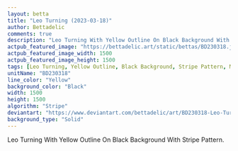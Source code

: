 ```yaml
---
layout: betta
title: "Leo Turning (2023-03-18)"
author: Bettadelic
comments: true
description: "Leo Turning With Yellow Outline On Black Background With Stripe Pattern."
actpub_featured_image: "https://bettadelic.art/static/bettas/BD230318.jpg"
actpub_featured_image_width: 1500
actpub_featured_image_height: 1500
tags: [Leo Turning, Yellow Outline, Black Background, Stripe Pattern, March 2023]
unitName: "BD230318"
line_color: "Yellow"
background_color: "Black"
width: 1500
height: 1500
algorithm: "Stripe"
deviantart: "https://www.deviantart.com/bettadelic/art/BD230318-Leo-Turning-2023-03-18-954198688"
background_type: "Solid"
---
```


Leo Turning With Yellow Outline On Black Background With Stripe Pattern.
